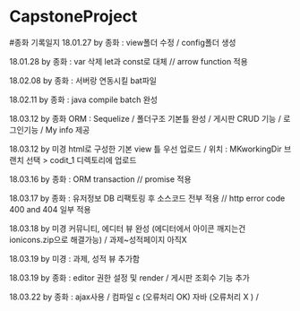 # CapstoneProject

#종화 기록일지
18.01.27 by 종화   : view폴더 수정 / config폴더 생성

18.01.28 by 종화   : var 삭제  let과  const로 대체  // arrow function 적용

18.02.08 by 종화   : 서버랑 연동시킬 bat파일 

18.02.11 by 종화  : java compile batch 완성 

18.03.12 by 종화 ORM  : Sequelize / 폴더구조 기본틀 완성 / 게시판 CRUD 기능 / 로그인기능 /  My info 제공  

18.03.12 by 미경  html로 구성한 기본 view 틀 우선 업로드 / 위치 : MKworkingDir 브랜치 선택 > codit_1 디렉토리에 업로드

18.03.16 by 종화 : ORM transaction  // promise 적용 

18.03.17 by 종화 : 유저정보 DB 리팩토링 후 소스코드 전부 적용 // http error code  400 and 404 일부 적용

18.03.18 by 미경 커뮤니티, 에디터 뷰 완성 (에디터에서 아이콘 깨지는건 ionicons.zip으로 해결가능) / 과제~성적페이지 아직X

18.03.19 by 미경 : 과제, 성적 뷰 추가함

18.03.19 by 종화 : editor 권한 설정 및 render / 게시판 조회수 기능 추가 

18.03.22 by 종화 : ajax사용 / 컴파일 c (오류처리 OK) 자바 (오류처리 X ) / 